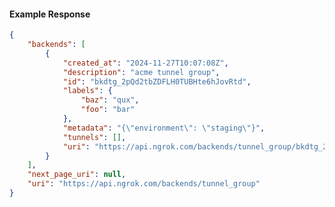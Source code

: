 <!-- Code generated for API Clients. DO NOT EDIT. -->

#### Example Response

```json
{
	"backends": [
		{
			"created_at": "2024-11-27T10:07:08Z",
			"description": "acme tunnel group",
			"id": "bkdtg_2pQd2tbZDFLH0TUBHte6hJovRtd",
			"labels": {
				"baz": "qux",
				"foo": "bar"
			},
			"metadata": "{\"environment\": \"staging\"}",
			"tunnels": [],
			"uri": "https://api.ngrok.com/backends/tunnel_group/bkdtg_2pQd2tbZDFLH0TUBHte6hJovRtd"
		}
	],
	"next_page_uri": null,
	"uri": "https://api.ngrok.com/backends/tunnel_group"
}
```
